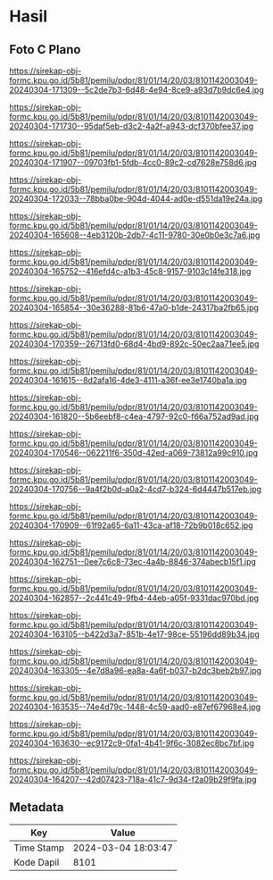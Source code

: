 # Hasil

## Foto C Plano

https://sirekap-obj-formc.kpu.go.id/5b81/pemilu/pdpr/81/01/14/20/03/8101142003049-20240304-171309--5c2de7b3-6d48-4e94-8ce9-a93d7b9dc6e4.jpg

https://sirekap-obj-formc.kpu.go.id/5b81/pemilu/pdpr/81/01/14/20/03/8101142003049-20240304-171730--95daf5eb-d3c2-4a2f-a943-dcf370bfee37.jpg

https://sirekap-obj-formc.kpu.go.id/5b81/pemilu/pdpr/81/01/14/20/03/8101142003049-20240304-171907--09703fb1-5fdb-4cc0-89c2-cd7628e758d6.jpg

https://sirekap-obj-formc.kpu.go.id/5b81/pemilu/pdpr/81/01/14/20/03/8101142003049-20240304-172033--78bba0be-904d-4044-ad0e-d551da19e24a.jpg

https://sirekap-obj-formc.kpu.go.id/5b81/pemilu/pdpr/81/01/14/20/03/8101142003049-20240304-165608--4eb3120b-2db7-4c11-9780-30e0b0e3c7a6.jpg

https://sirekap-obj-formc.kpu.go.id/5b81/pemilu/pdpr/81/01/14/20/03/8101142003049-20240304-165752--416efd4c-a1b3-45c8-9157-9103c14fe318.jpg

https://sirekap-obj-formc.kpu.go.id/5b81/pemilu/pdpr/81/01/14/20/03/8101142003049-20240304-165854--30e36288-81b6-47a0-b1de-24317ba2fb65.jpg

https://sirekap-obj-formc.kpu.go.id/5b81/pemilu/pdpr/81/01/14/20/03/8101142003049-20240304-170359--26713fd0-68d4-4bd9-892c-50ec2aa71ee5.jpg

https://sirekap-obj-formc.kpu.go.id/5b81/pemilu/pdpr/81/01/14/20/03/8101142003049-20240304-161615--8d2afa16-4de3-4111-a36f-ee3e1740ba1a.jpg

https://sirekap-obj-formc.kpu.go.id/5b81/pemilu/pdpr/81/01/14/20/03/8101142003049-20240304-161820--5b6eebf8-c4ea-4797-92c0-f66a752ad9ad.jpg

https://sirekap-obj-formc.kpu.go.id/5b81/pemilu/pdpr/81/01/14/20/03/8101142003049-20240304-170546--062211f6-350d-42ed-a069-73812a99c910.jpg

https://sirekap-obj-formc.kpu.go.id/5b81/pemilu/pdpr/81/01/14/20/03/8101142003049-20240304-170756--9a4f2b0d-a0a2-4cd7-b324-6d4447b517eb.jpg

https://sirekap-obj-formc.kpu.go.id/5b81/pemilu/pdpr/81/01/14/20/03/8101142003049-20240304-170909--61f92a65-6a11-43ca-af18-72b9b018c652.jpg

https://sirekap-obj-formc.kpu.go.id/5b81/pemilu/pdpr/81/01/14/20/03/8101142003049-20240304-162751--0ee7c6c8-73ec-4a4b-8846-374abecb15f1.jpg

https://sirekap-obj-formc.kpu.go.id/5b81/pemilu/pdpr/81/01/14/20/03/8101142003049-20240304-162857--2c441c49-9fb4-44eb-a05f-9331dac970bd.jpg

https://sirekap-obj-formc.kpu.go.id/5b81/pemilu/pdpr/81/01/14/20/03/8101142003049-20240304-163105--b422d3a7-851b-4e17-98ce-55196dd89b34.jpg

https://sirekap-obj-formc.kpu.go.id/5b81/pemilu/pdpr/81/01/14/20/03/8101142003049-20240304-163305--4e7d8a96-ea8a-4a6f-b037-b2dc3beb2b97.jpg

https://sirekap-obj-formc.kpu.go.id/5b81/pemilu/pdpr/81/01/14/20/03/8101142003049-20240304-163535--74e4d79c-1448-4c59-aad0-e87ef67968e4.jpg

https://sirekap-obj-formc.kpu.go.id/5b81/pemilu/pdpr/81/01/14/20/03/8101142003049-20240304-163630--ec9172c9-0fa1-4b41-9f6c-3082ec8bc7bf.jpg

https://sirekap-obj-formc.kpu.go.id/5b81/pemilu/pdpr/81/01/14/20/03/8101142003049-20240304-164207--42d07423-718a-41c7-9d34-f2a09b29f9fa.jpg


## Metadata

| Key        | Value               |
| ---------- | ------------------- |
| Time Stamp | 2024-03-04 18:03:47 |
| Kode Dapil | 8101                |



